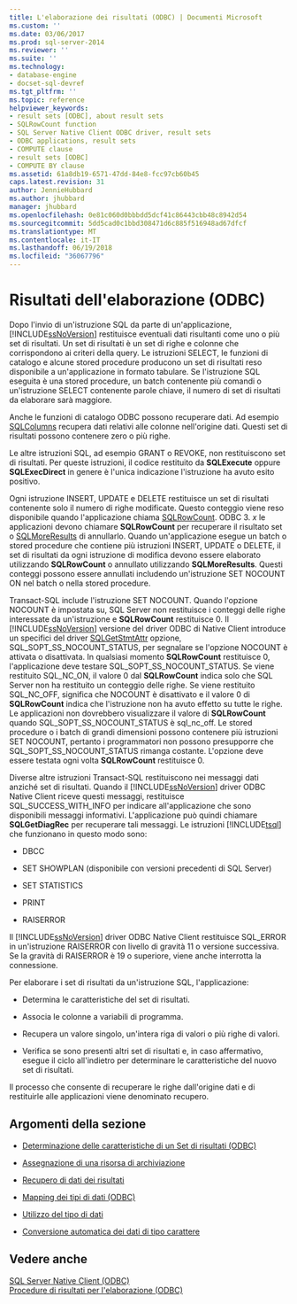 ```yaml
---
title: L'elaborazione dei risultati (ODBC) | Documenti Microsoft
ms.custom: ''
ms.date: 03/06/2017
ms.prod: sql-server-2014
ms.reviewer: ''
ms.suite: ''
ms.technology:
- database-engine
- docset-sql-devref
ms.tgt_pltfrm: ''
ms.topic: reference
helpviewer_keywords:
- result sets [ODBC], about result sets
- SQLRowCount function
- SQL Server Native Client ODBC driver, result sets
- ODBC applications, result sets
- COMPUTE clause
- result sets [ODBC]
- COMPUTE BY clause
ms.assetid: 61a8db19-6571-47dd-84e8-fcc97cb60b45
caps.latest.revision: 31
author: JennieHubbard
ms.author: jhubbard
manager: jhubbard
ms.openlocfilehash: 0e81c060d0bbbdd5dcf41c86443cbb48c8942d54
ms.sourcegitcommit: 5dd5cad0c1bbd308471d6c885f516948ad67dfcf
ms.translationtype: MT
ms.contentlocale: it-IT
ms.lasthandoff: 06/19/2018
ms.locfileid: "36067796"
---
```

# <a name="processing-results-odbc"></a>Risultati dell'elaborazione (ODBC)
  Dopo l'invio di un'istruzione SQL da parte di un'applicazione, [!INCLUDE[ssNoVersion](../../includes/ssnoversion-md.md)] restituisce eventuali dati risultanti come uno o più set di risultati. Un set di risultati è un set di righe e colonne che corrispondono ai criteri della query. Le istruzioni SELECT, le funzioni di catalogo e alcune stored procedure producono un set di risultati reso disponibile a un'applicazione in formato tabulare. Se l'istruzione SQL eseguita è una stored procedure, un batch contenente più comandi o un'istruzione SELECT contenente parole chiave, il numero di set di risultati da elaborare sarà maggiore.  
  
 Anche le funzioni di catalogo ODBC possono recuperare dati. Ad esempio [SQLColumns](../native-client-odbc-api/sqlcolumns.md) recupera dati relativi alle colonne nell'origine dati. Questi set di risultati possono contenere zero o più righe.  
  
 Le altre istruzioni SQL, ad esempio GRANT o REVOKE, non restituiscono set di risultati. Per queste istruzioni, il codice restituito da **SQLExecute** oppure **SQLExecDirect** in genere è l'unica indicazione l'istruzione ha avuto esito positivo.  
  
 Ogni istruzione INSERT, UPDATE e DELETE restituisce un set di risultati contenente solo il numero di righe modificate. Questo conteggio viene reso disponibile quando l'applicazione chiama [SQLRowCount](../native-client-odbc-api/sqlrowcount.md). ODBC 3. *x* le applicazioni devono chiamare **SQLRowCount** per recuperare il risultato set o [SQLMoreResults](../native-client-odbc-api/sqlmoreresults.md) di annullarlo. Quando un'applicazione esegue un batch o stored procedure che contiene più istruzioni INSERT, UPDATE o DELETE, il set di risultati da ogni istruzione di modifica devono essere elaborato utilizzando **SQLRowCount** o annullato utilizzando **SQLMoreResults**. Questi conteggi possono essere annullati includendo un'istruzione SET NOCOUNT ON nel batch o nella stored procedure.  
  
 Transact-SQL include l'istruzione SET NOCOUNT. Quando l'opzione NOCOUNT è impostata su, SQL Server non restituisce i conteggi delle righe interessate da un'istruzione e **SQLRowCount** restituisce 0. Il [!INCLUDE[ssNoVersion](../../includes/ssnoversion-md.md)] versione del driver ODBC di Native Client introduce un specifici del driver [SQLGetStmtAttr](../native-client-odbc-api/sqlgetstmtattr.md) opzione, SQL_SOPT_SS_NOCOUNT_STATUS, per segnalare se l'opzione NOCOUNT è attivata o disattivata. In qualsiasi momento **SQLRowCount** restituisce 0, l'applicazione deve testare SQL_SOPT_SS_NOCOUNT_STATUS. Se viene restituito SQL_NC_ON, il valore 0 dal **SQLRowCount** indica solo che SQL Server non ha restituito un conteggio delle righe. Se viene restituito SQL_NC_OFF, significa che NOCOUNT è disattivato e il valore 0 di **SQLRowCount** indica che l'istruzione non ha avuto effetto su tutte le righe. Le applicazioni non dovrebbero visualizzare il valore di **SQLRowCount** quando SQL_SOPT_SS_NOCOUNT_STATUS è sql_nc_off. Le stored procedure o i batch di grandi dimensioni possono contenere più istruzioni SET NOCOUNT, pertanto i programmatori non possono presupporre che SQL_SOPT_SS_NOCOUNT_STATUS rimanga costante. L'opzione deve essere testata ogni volta **SQLRowCount** restituisce 0.  
  
 Diverse altre istruzioni Transact-SQL restituiscono nei messaggi dati anziché set di risultati. Quando il [!INCLUDE[ssNoVersion](../../includes/ssnoversion-md.md)] driver ODBC Native Client riceve questi messaggi, restituisce SQL_SUCCESS_WITH_INFO per indicare all'applicazione che sono disponibili messaggi informativi. L'applicazione può quindi chiamare **SQLGetDiagRec** per recuperare tali messaggi. Le istruzioni [!INCLUDE[tsql](../../includes/tsql-md.md)] che funzionano in questo modo sono:  
  
-   DBCC  
  
-   SET SHOWPLAN (disponibile con versioni precedenti di SQL Server)  
  
-   SET STATISTICS  
  
-   PRINT  
  
-   RAISERROR  
  
 Il [!INCLUDE[ssNoVersion](../../includes/ssnoversion-md.md)] driver ODBC Native Client restituisce SQL_ERROR in un'istruzione RAISERROR con livello di gravità 11 o versione successiva. Se la gravità di RAISERROR è 19 o superiore, viene anche interrotta la connessione.  
  
 Per elaborare i set di risultati da un'istruzione SQL, l'applicazione:  
  
-   Determina le caratteristiche del set di risultati.  
  
-   Associa le colonne a variabili di programma.  
  
-   Recupera un valore singolo, un'intera riga di valori o più righe di valori.  
  
-   Verifica se sono presenti altri set di risultati e, in caso affermativo, esegue il ciclo all'indietro per determinare le caratteristiche del nuovo set di risultati.  
  
 Il processo che consente di recuperare le righe dall'origine dati e di restituirle alle applicazioni viene denominato recupero.  
  
## <a name="in-this-section"></a>Argomenti della sezione  
  
-   [Determinazione delle caratteristiche di un Set di risultati &#40;ODBC&#41;](determining-the-characteristics-of-a-result-set-odbc.md)  
  
-   [Assegnazione di una risorsa di archiviazione](assigning-storage.md)  
  
-   [Recupero di dati dei risultati](fetching-result-data.md)  
  
-   [Mapping dei tipi di dati &#40;ODBC&#41;](mapping-data-types-odbc.md)  
  
-   [Utilizzo del tipo di dati](data-type-usage.md)  
  
-   [Conversione automatica dei dati di tipo carattere](autotranslation-of-character-data.md)  
  
## <a name="see-also"></a>Vedere anche  
 [SQL Server Native Client &#40;ODBC&#41;](../native-client/odbc/sql-server-native-client-odbc.md)   
 [Procedure di risultati per l'elaborazione &#40;ODBC&#41;](../../database-engine/dev-guide/processing-results-how-to-topics-odbc.md)  
  
  